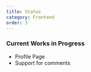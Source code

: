 ```yaml
---
title: Status
category: Frontend
order: 3
---
```


### Current Works in Progress

* Profile Page
* Support for comments
